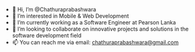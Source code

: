 - 👋 Hi, I’m @Chathuraprabashwara
- 👀 I’m interested in Mobile & Web Development
- 🌱 I’m currently working as a Software Engineer at Pearson Lanka
- 💞️ I’m looking to collaborate on innovative projects and solutions in the software development field
- 📫 You can reach me via email: chathuraprabashwara@gmail.com


<!---
Chathuraprabashwara/Chathuraprabashwara is a ✨ special ✨ repository because its `README.md` (this file) appears on your GitHub profile.
You can click the Preview link to take a look at your changes.
--->
